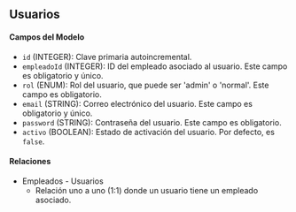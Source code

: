 ## Usuarios

#### Campos del Modelo

- `id` (INTEGER): Clave primaria autoincremental.
- `empleadoId` (INTEGER): ID del empleado asociado al usuario. Este campo es obligatorio y único.
- `rol` (ENUM): Rol del usuario, que puede ser 'admin' o 'normal'. Este campo es obligatorio.
- `email` (STRING): Correo electrónico del usuario. Este campo es obligatorio y único.
- `password` (STRING): Contraseña del usuario. Este campo es obligatorio.
- `activo` (BOOLEAN): Estado de activación del usuario. Por defecto, es `false`.

#### Relaciones

- Empleados - Usuarios
  - Relación uno a uno (1:1) donde un usuario tiene un empleado asociado.
